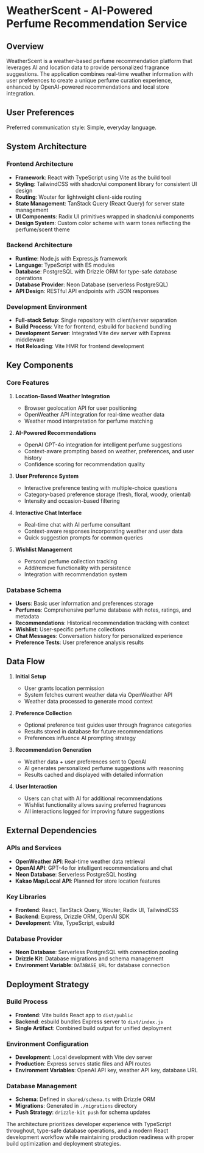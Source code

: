 # WeatherScent - AI-Powered Perfume Recommendation Service

## Overview

WeatherScent is a weather-based perfume recommendation platform that leverages AI and location data to provide personalized fragrance suggestions. The application combines real-time weather information with user preferences to create a unique perfume curation experience, enhanced by OpenAI-powered recommendations and local store integration.

## User Preferences

Preferred communication style: Simple, everyday language.

## System Architecture

### Frontend Architecture
- **Framework**: React with TypeScript using Vite as the build tool
- **Styling**: TailwindCSS with shadcn/ui component library for consistent UI design
- **Routing**: Wouter for lightweight client-side routing
- **State Management**: TanStack Query (React Query) for server state management
- **UI Components**: Radix UI primitives wrapped in shadcn/ui components
- **Design System**: Custom color scheme with warm tones reflecting the perfume/scent theme

### Backend Architecture
- **Runtime**: Node.js with Express.js framework
- **Language**: TypeScript with ES modules
- **Database**: PostgreSQL with Drizzle ORM for type-safe database operations
- **Database Provider**: Neon Database (serverless PostgreSQL)
- **API Design**: RESTful API endpoints with JSON responses

### Development Environment
- **Full-stack Setup**: Single repository with client/server separation
- **Build Process**: Vite for frontend, esbuild for backend bundling
- **Development Server**: Integrated Vite dev server with Express middleware
- **Hot Reloading**: Vite HMR for frontend development

## Key Components

### Core Features
1. **Location-Based Weather Integration**
   - Browser geolocation API for user positioning
   - OpenWeather API integration for real-time weather data
   - Weather mood interpretation for perfume matching

2. **AI-Powered Recommendations**
   - OpenAI GPT-4o integration for intelligent perfume suggestions
   - Context-aware prompting based on weather, preferences, and user history
   - Confidence scoring for recommendation quality

3. **User Preference System**
   - Interactive preference testing with multiple-choice questions
   - Category-based preference storage (fresh, floral, woody, oriental)
   - Intensity and occasion-based filtering

4. **Interactive Chat Interface**
   - Real-time chat with AI perfume consultant
   - Context-aware responses incorporating weather and user data
   - Quick suggestion prompts for common queries

5. **Wishlist Management**
   - Personal perfume collection tracking
   - Add/remove functionality with persistence
   - Integration with recommendation system

### Database Schema
- **Users**: Basic user information and preferences storage
- **Perfumes**: Comprehensive perfume database with notes, ratings, and metadata
- **Recommendations**: Historical recommendation tracking with context
- **Wishlist**: User-specific perfume collections
- **Chat Messages**: Conversation history for personalized experience
- **Preference Tests**: User preference analysis results

## Data Flow

1. **Initial Setup**
   - User grants location permission
   - System fetches current weather data via OpenWeather API
   - Weather data processed to generate mood context

2. **Preference Collection**
   - Optional preference test guides user through fragrance categories
   - Results stored in database for future recommendations
   - Preferences influence AI prompting strategy

3. **Recommendation Generation**
   - Weather data + user preferences sent to OpenAI
   - AI generates personalized perfume suggestions with reasoning
   - Results cached and displayed with detailed information

4. **User Interaction**
   - Users can chat with AI for additional recommendations
   - Wishlist functionality allows saving preferred fragrances
   - All interactions logged for improving future suggestions

## External Dependencies

### APIs and Services
- **OpenWeather API**: Real-time weather data retrieval
- **OpenAI API**: GPT-4o for intelligent recommendations and chat
- **Neon Database**: Serverless PostgreSQL hosting
- **Kakao Map/Local API**: Planned for store location features

### Key Libraries
- **Frontend**: React, TanStack Query, Wouter, Radix UI, TailwindCSS
- **Backend**: Express, Drizzle ORM, OpenAI SDK
- **Development**: Vite, TypeScript, esbuild

### Database Provider
- **Neon Database**: Serverless PostgreSQL with connection pooling
- **Drizzle Kit**: Database migrations and schema management
- **Environment Variable**: `DATABASE_URL` for database connection

## Deployment Strategy

### Build Process
- **Frontend**: Vite builds React app to `dist/public`
- **Backend**: esbuild bundles Express server to `dist/index.js`
- **Single Artifact**: Combined build output for unified deployment

### Environment Configuration
- **Development**: Local development with Vite dev server
- **Production**: Express serves static files and API routes
- **Environment Variables**: OpenAI API key, weather API key, database URL

### Database Management
- **Schema**: Defined in `shared/schema.ts` with Drizzle ORM
- **Migrations**: Generated in `./migrations` directory
- **Push Strategy**: `drizzle-kit push` for schema updates

The architecture prioritizes developer experience with TypeScript throughout, type-safe database operations, and a modern React development workflow while maintaining production readiness with proper build optimization and deployment strategies.